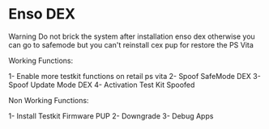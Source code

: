 # Enso DEX
Warning Do not brick the system after installation enso dex otherwise you can go to safemode but you can't reinstall cex pup for restore the PS Vita

Working Functions:

1- Enable more testkit functions on retail ps vita
2- Spoof SafeMode DEX
3- Spoof Update Mode DEX
4- Activation Test Kit Spoofed

Non Working Functions:

1- Install Testkit Firmware PUP
2- Downgrade
3- Debug Apps
